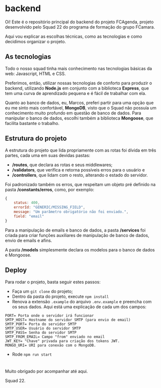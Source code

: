 # backend
 
Oi! Este é o repositório principal do backend do projeto FCAgenda, projeto desenvolvido pelo Squad 22 do programa de formação do grupo FCamara.

Aqui vou explicar as escolhas técnicas, como as tecnologias e como decidimos organizar o projeto.

## As tecnologias

Todo o nosso squad tinha mais conhecimento nas tecnologias básicas da web: Javascript, HTML e CSS.

Preferimos, então, utilizar nossas tecnologias de conforto para produzir o backend, utilizando **Node.js** em conjunto com a biblioteca **Express**, que tem uma curva de aprendizado pequena e é fácil de trabalhar com ela.

Quanto ao banco de dados, eu, Marcos, preferi partir para uma opção que eu me sinto mais confortável, **MongoDB**, visto que o Squad não possuía um conhecimento muito profundo em questão de banco de dados. Para manipular o banco de dados, escolhi também a biblioteca **Mongoose**, que facilita bastante o trabalho.

## Estrutura do projeto

A estrutura do projeto que lida propriamente com as rotas foi dívida em três partes, cada uma em suas devidas pastas:
- **/routes**, que declara as rotas e seus middlewares;
- **/validators**, que verifica e retorna possíveis erros para o usuário e
- **/controllers**, que lidam com o resto, alterando o estado do servidor.

Foi padronizado também os erros, que respeitam um objeto pré definido na pasta **/constants/erros**, como, por exemplo:

```javascript
{
    status: 400,
    errorId: "GENERIC/MISSING_FIELD",
    message: "Um parâmetro obrigatório não foi enviado.",
    field: "email"
}
```

Para a manipulação de emails e banco de dados, a pasta **/services** foi criada para criar funções auxiliares de manipulação de banco de dados, envio de emails e afins.

A pasta **/models** simplesmente declara os modelos para o banco de dados e Mongoose.

## Deploy

Para rodar o projeto, basta seguir estes passos:
- Faça um ``git clone`` do projeto;
- Dentro da pasta do projeto, execute ``npm install``
- Renova a extensão ``.example`` do arquivo ``.env.example`` e preencha com os seus dados. Aqui está uma explicação de cada um dos campos:

```
PORT= Porta onde o servidor irá funcionar
SMTP_HOST= Hostname do servidor SMTP (para envio de email)
SMTP_PORT= Porta do servidor SMTP
SMTP_USER= Usuário do servidor SMTP
SMTP_PASS= Senha do servidor SMTP
SMTP_FROM_EMAIL= Campo "from" enviado no email
JWT_KEY= "Chave" privada para criação dos tokens JWT.
MONGO_URI= URI para conexão com o MongoDB.
```

- Rode ``npm run start``

#

Muito obrigado por acompanhar até aqui.

Squad 22.

